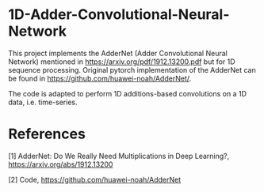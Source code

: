 # 1D-Adder-Convolutional-Neural-Network

This project implements the AdderNet (Adder Convolutional Neural Network) mentioned in https://arxiv.org/pdf/1912.13200.pdf but for 1D sequence processing. Original pytorch implementation of the AdderNet can be found in https://github.com/huawei-noah/AdderNet/. 

The code is adapted to perform 1D additions-based convolutions on a 1D data, i.e. time-series.




# References 
[1] AdderNet: Do We Really Need Multiplications in Deep Learning?, https://arxiv.org/abs/1912.13200

[2] Code, https://github.com/huawei-noah/AdderNet
